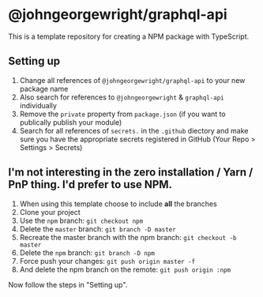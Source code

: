 # @johngeorgewright/graphql-api

This is a template repository for creating a NPM package with TypeScript.

## Setting up

1. Change all references of `@johngeorgewright/graphql-api` to your new package name
1. Also search for references to `@johngeorgewright` & `graphql-api` individually
1. Remove the `private` property from `package.json` (if you want to publically publish your module)
1. Search for all references of `secrets.` in the `.github` diectory and make sure you have the appropriate secrets registered in GitHub (Your Repo > Settings > Secrets)

## I'm not interesting in the zero installation / Yarn / PnP thing. I'd prefer to use NPM.

1. When using this template choose to include **all** the branches
1. Clone your project
1. Use the `npm` branch: `git checkout npm`
1. Delete the `master` branch: `git branch -D master`
1. Recreate the master branch with the npm branch: `git checkout -b master`
1. Delete the `npm` branch: `git branch -D npm`
1. Force push your changes: `git push origin master -f`
1. And delete the npm branch on the remote: `git push origin :npm`

Now follow the steps in "Setting up".
